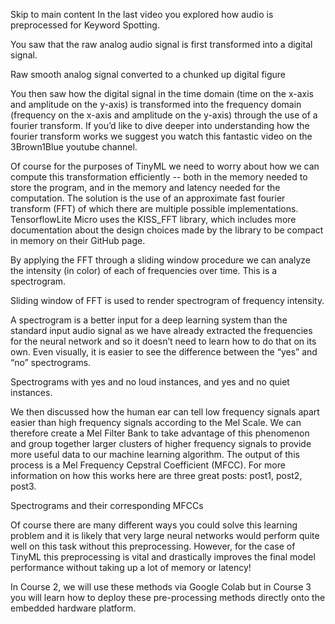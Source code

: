 Skip to main content
In the last video you explored how audio is preprocessed for Keyword Spotting. 

You saw that the raw analog audio signal is first transformed into a digital signal.

Raw smooth analog signal converted to a chunked up digital figure

You then saw how the digital signal in the time domain (time on the x-axis and amplitude on the y-axis) is transformed into the frequency domain (frequency on the x-axis and amplitude on the y-axis) through the use of a fourier transform. If you’d like to dive deeper into understanding how the fourier transform works we suggest you watch this fantastic video on the 3Brown1Blue youtube channel.

Of course for the purposes of TinyML we need to worry about how we can compute this transformation efficiently -- both in the memory needed to store the program, and in the memory and latency needed for the computation. The solution is the use of an approximate fast fourier transform (FFT) of which there are multiple possible implementations. TensorflowLite Micro uses the KISS_FFT library, which includes more documentation about the design choices made by the library to be compact in memory on their GitHub page.

By applying the FFT through a sliding window procedure we can analyze the intensity (in color) of each of frequencies over time. This is a spectrogram.

Sliding window of FFT is used to render spectrogram of frequency intensity.

A spectrogram is a better input for a deep learning system than the standard input audio signal as we have already extracted the frequencies for the neural network and so it doesn’t need to learn how to do that on its own. Even visually, it is easier to see the difference between the “yes” and “no” spectrograms.

Spectrograms with yes and no loud instances, and yes and no quiet instances.

We then discussed how the human ear can tell low frequency signals apart easier than high frequency signals according to the Mel Scale. We can therefore create a Mel Filter Bank to take advantage of this phenomenon and group together larger clusters of higher frequency signals to provide more useful data to our machine learning algorithm. The output of this process is a Mel Frequency Cepstral Coefficient (MFCC). For more information on how this works here are three great posts: post1, post2, post3.

Spectrograms and their corresponding MFCCs

Of course there are many different ways you could solve this learning problem and it is likely that very large neural networks would perform quite well on this task without this preprocessing. However, for the case of TinyML this preprocessing is vital and drastically improves the final model performance without taking up a lot of memory or latency! 

In Course 2, we will use these methods via Google Colab but in Course 3 you will learn how to deploy these pre-processing methods directly onto the embedded hardware platform. 

